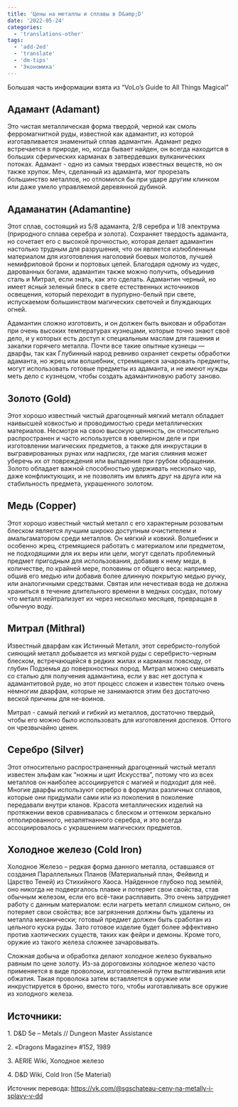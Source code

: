 ```yaml
---
title: 'Цены на металлы и сплавы в D&amp;D'
date: '2022-05-24'
categories:
  - 'translations-other'
tags:
  - 'add-2ed'
  - 'translate'
  - 'dm-tips'
  - 'Экономика'
---
```


Большая часть информации взята из “VoLo’s Guide to All Things Magical”

## Адамант (Adamant)

Это чистая металлическая форма твердой, черной как смоль ферромагнитной руды, известной как адамантит, из которой изготавливается знаменитый сплав адамантин. Адамант редко встречается в природе, но, когда бывает найден, он всегда находится в больших сферических карманах в затвердевших вулканических потоках. Адамант - одно из самых твердых известных веществ, но он также хрупок. Меч, сделанный из адаманта, мог прорезать большинство металлов, но отломился бы при ударе другим клинком или даже умело управляемой деревянной дубиной.

## Адаманатин (Adamantine)

Этот сплав, состоящий из 5/8 адаманта, 2/8 серебра и 1/8 электрума (природного сплава серебра и золота). Сохраняет твердость адаманта, но сочетает его с высокой прочностью, которая делает адамантин настолько трудным для разрушения, что он является излюбленным материалом для изготовления наголовий боевых молотов, лучшей немифриловой брони и портовых цепей. Благодаря одному из чудес, дарованных богами, адамантин также можно получить, объединив сталь и Митрал, если знать, как это сделать. Адамантин черный, но имеет ясный зеленый блеск в свете естественных источников освещения, который переходит в пурпурно-белый при свете, испускаемом большинством магических светочей и блуждающих огней.

Адамантин сложно изготовить, и он должен быть выкован и обработан при очень высоких температурах кузнецами, которые точно знают своё дело, и у которых есть доступ к специальным маслам для гашения и закалки горячего металла. Почти все такие опытные кузнецы — дварфы, так как Глубинный народ ревниво охраняет секреты обработки адаманта, но жрец или волшебник, стремящиеся зачаровать предметы, могут использовать готовые предметы из адаманта, и не имеют нужды меть дело с кузнецом, чтобы создать адамантиновую работу заново.

## Золото (Gold)

Этот хорошо известный чистый драгоценный мягкий металл обладает наивысшей ковкостью и проводимостью среди металлических материалов. Несмотря на свою высокую ценность, он относительно распространен и часто используется в ювелирном деле и при изготовлении магических предметов, а также для инкрустации в выгравированных рунах или надписях, где магия слияния может уберечь их от повреждения или выпадения при грубом обращении. Золото обладает важной способностью удерживать несколько чар, даже конфликтующих, и не позволять им влиять друг на друга или на стабильность предмета, украшенного золотом.

## Медь (Copper)

Этот хорошо известный чистый металл с его характерным розоватым блеском является лучшим широко доступным очистителем и амальгаматором среди металлов. Он мягкий и ковкий. Волшебник и особенно жрец, стремящиеся работать с материалом или предметом, не подходящими для их веры или цели, могут сделать проблемный предмет пригодным для использования, добавив к нему меди, в количестве, по крайней мере, половины от общего веса: например, обшив его медью или добавив более длинную покрытую медью ручку, или аналогичными средствами. Святая или нечестивая вода не должна храниться в течение длительного времени в медных сосудах, потому что металл нейтрализует их через несколько месяцев, превращая в обычную воду.

## Митрал (Mithral)

Известный дварфам как Истинный Металл, этот серебристо-голубой сияющий металл добывается из мягкой руды с серебристо-черным блеском, встречающейся в редких жилах и карманах повсюду, от глубин Подземья до поверхностных пород. Митрал можно смешивать со сталью для получения адамантина, если у вас нет доступа к адамантитовой руде, но этот процесс сложен и известен только очень немногим дварфам, которые не занимаются этим без достаточно веской причины для не-воинов.

Митрал - самый легкий и гибкий из металлов, достаточно твердый, чтобы его можно было использовать для изготовления доспехов. Оттого он чрезвычайно ценен.

## Серебро (Silver)

Этот относительно распространенный драгоценный чистый металл известен эльфам как “ножны и щит Искусства”, потому что из всех металлов он наиболее ассоциируется с магией и подходит для неё. Многие дварфы используют серебро в формулах различных сплавов, которые они придумали сами или из поколения в поколение передавали внутри кланов. Красота металлических изделий на протяжении веков сравнивалась с блеском и оттенком зеркально отполированного, незапятнанного серебра, и это всегда ассоциировалось с украшением магических предметов.

## Холодное железо (Cold Iron)

Холодное Железо – редкая форма данного металла, оставшаяся от создания Параллельных Планов (Материальный план, Фейвилд и Царство Теней) из Стихийного Хаоса. Найденное глубоко под землёй, оно никогда не подвергалось плавке и потеряет свои свойства, став обычным железом, если его всё-таки расплавить. Это очень затрудняет работу с данным материалом: если нагреть металл слишком сильно, он потеряет свои свойства; все загрязнения должны быть удалены из металла механически; готовый предмет должен быть сработан из цельного куска руды. Зато готовое изделие будет более эффективно против хаотических существ, таких как фейри и демоны. Кроме того, оружие из такого железа сложнее зачаровывать.

Сложная добыча и обработка делают холодное железо буквально равным по цене золоту. Из-за дороговизны холодное железо часто применяется в виде проволоки, изготовленной путем вытягивания или обжатия. Такая проволока затем вставляется в оружие или инкрустируется в броню, вместо того, чтобы изготавливать все оружие из холодного железа.

## Источники:

1\. D&D 5e – Metals // Dungeon Master Assistance

2\. «Dragons Magazine» #152, 1989

3\. AERIE Wiki, Холодное железо

4\. D&D Wiki, Cold Iron (5e Material)

Источник перевода: https://vk.com/@sgschateau-ceny-na-metally-i-splavy-v-dd
